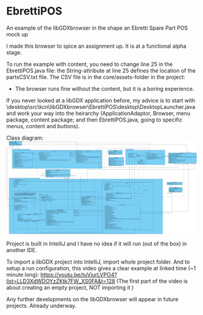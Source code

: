 # EbrettiPOS
 An example of the libGDXbrowser in the shape an Ebretti Spare Part POS mock up

I made this browser to spice an assignment up. It is at a functional alpha stage.

To run the example with content, you need to change line 25 in the EbrettiPOS.java file: the String-attribute at line 25 defines the location of the partsCSV.txt file.
The CSV file is in the core/assets-folder in the project:
- The browser runs fine without the content, but it is a boring experience.

If you never looked at a libGDX application before, my advice is to start with 
<path on your drive>\desktop\src\kcn\libGDXbrowser\EbrettiPOS\desktop\DesktopLauncher.java
	and work your way into the heirarchy (ApplicationAdaptor, Browser, menu package, content package; and then EbrettiPOS.java, going to specific menus, content and buttons).

Class diagram:
![Class diagram](https://github.com/kiancn/EbrettiPOS--libGDXbrowser-/blob/master/Ebretti%20POS%20Class%20Diagram.png)

Project is built in IntelliJ and I have no idea if it will run (out of the box) in another IDE.

To import a libGDX project into IntelliJ, import whole project folder.
And to setup a run configuration, this video gives a clear example at linked time (~1 minute long):
https://youtu.be/tuVjurLVPO4?list=LLD3XdWDOYzZKtk7FW_XS0FA&t=128
(The first part of the video is about creating an empty project, NOT importing it )


Any further developments on the libGDXbrowser will appear in future projects. Already underway.
